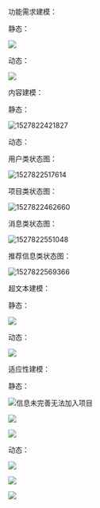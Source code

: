 功能需求建模：

静态：

![](imgdir/tt1.png)

动态：

![](imgdir/tt2.png)

内容建模：

静态：

![1527822421827](imgdir/classimg.png)

动态：

用户类状态图：

![1527822517614](imgdir/1527822517614.png)

项目类状态图：

![1527822462660](imgdir/1527822462660.png)

消息类状态图：

![1527822551048](imgdir/1527822551048.png)

推荐信息类状态图：

![1527822569366](imgdir/1527822569366.png)

超文本建模：

静态：

![](imgdir/tt3.png)

动态：

![](imgdir/tt4.png)

适应性建模：

静态：

![信息未完善无法加入项目](imgdir/信息未完善无法加入项目.png)

![](imgdir/用户管理信息.png)

![](imgdir/TIM图片20180602005158.png)

动态：

![](imgdir/TIM图片20180602003625.png)

![](imgdir/TIM图片20180602005653.png)

![](imgdir/TIM图片20180602005845.png)
